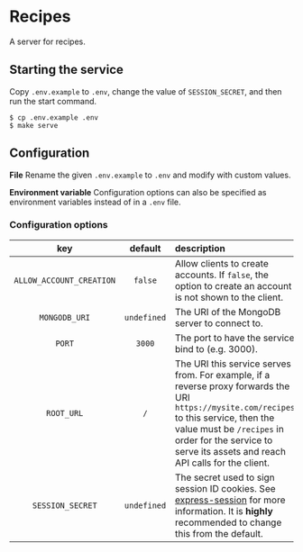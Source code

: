 # Recipes
A server for recipes.

## Starting the service

Copy `.env.example` to `.env`, change the value of `SESSION_SECRET`, and then run the start command.

```
$ cp .env.example .env
$ make serve
```

## Configuration

**File**
Rename the given `.env.example` to `.env` and modify with custom values.

**Environment variable**
Configuration options can also be specified as environment variables instead of in a `.env` file.

### Configuration options

key | default | description
:---: | :---: | :---
`ALLOW_ACCOUNT_CREATION` | `false` | Allow clients to create accounts. If `false`, the option to create an account is not shown to the client.
`MONGODB_URI` | `undefined` | The URI of the MongoDB server to connect to.
`PORT` | `3000` | The port to have the service bind to (e.g. 3000).
`ROOT_URL` | `/` | The URI this service serves from. For example, if a reverse proxy forwards the URI `https://mysite.com/recipes` to this service, then the value must be `/recipes` in order for the service to serve its assets and reach API calls for the client.
`SESSION_SECRET` | `undefined` | The secret used to sign session ID cookies. See [express-session](https://github.com/expressjs/session) for more information. It is **highly** recommended to change this from the default.
